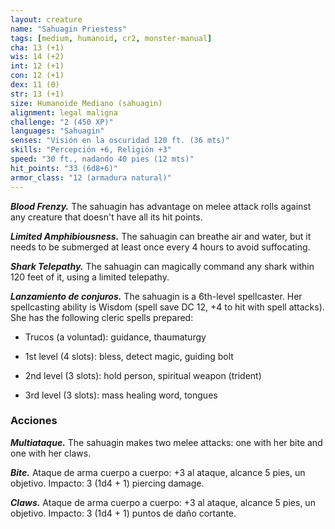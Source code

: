 ```yaml
---
layout: creature
name: "Sahuagin Priestess"
tags: [medium, humanoid, cr2, monster-manual]
cha: 13 (+1)
wis: 14 (+2)
int: 12 (+1)
con: 12 (+1)
dex: 11 (0)
str: 13 (+1)
size: Humanoide Mediano (sahuagin)
alignment: legal maligna
challenge: "2 (450 XP)"
languages: "Sahuagin"
senses: "Visión en la oscuridad 120 ft. (36 mts)"
skills: "Percepción +6, Religión +3"
speed: "30 ft., nadando 40 pies (12 mts)"
hit_points: "33 (6d8+6)"
armor_class: "12 (armadura natural)"
---
```


***Blood Frenzy.*** The sahuagin has advantage on melee attack rolls against any creature that doesn't have all its hit points.

***Limited Amphibiousness.*** The sahuagin can breathe air and water, but it needs to be submerged at least once every 4 hours to avoid suffocating.

***Shark Telepathy.*** The sahuagin can magically command any shark within 120 feet of it, using a limited telepathy.

***Lanzamiento de conjuros.*** The sahuagin is a 6th-level spellcaster. Her spellcasting ability is Wisdom (spell save DC 12, +4 to hit with spell attacks). She has the following cleric spells prepared:

* Trucos (a voluntad): guidance, thaumaturgy

* 1st level (4 slots): bless, detect magic, guiding bolt

* 2nd level (3 slots): hold person, spiritual weapon (trident)

* 3rd level (3 slots): mass healing word, tongues

### Acciones

***Multiataque.*** The sahuagin makes two melee attacks: one with her bite and one with her claws.

***Bite.*** Ataque de arma cuerpo a cuerpo: +3 al ataque, alcance 5 pies, un objetivo. Impacto: 3 (1d4 + 1) piercing damage.

***Claws.*** Ataque de arma cuerpo a cuerpo: +3 al ataque, alcance 5 pies, un objetivo. Impacto: 3 (1d4 + 1) puntos de daño cortante.